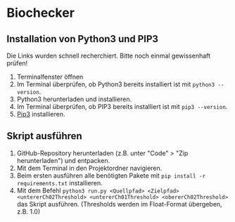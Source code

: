 # Biochecker

## Installation von Python3 und PIP3
Die Links wurden schnell recherchiert. Bitte noch einmal gewissenhaft prüfen!
1. Terminalfenster öffnen
2. Im Terminal überprüfen, ob Python3 bereits installiert ist mit `python3 --version`.
3. Python3 herunterladen und installieren. 
4. Im Terminal überprüfen, ob PIP3 bereits installiert ist mit `pip3 --version`.
5. [Pip3](https://de.wikipedia.org/wiki/Pip_(Python)) installieren.

## Skript ausführen
1. GitHub-Repository herunterladen (z.B. unter "Code" > "Zip herunterladen") und entpacken.
2. Mit dem Terminal in den Projektordner navigieren.
2. Beim ersten ausführen alle benötigten Pakete mit `pip install -r requirements.txt` installieren.
3. Mit dem Befehl `python3 run.py <Quellpfad> <Zielpfad> <untererCh02Threshold> <untererCh01Threshold> <obererCh02Threshold>` das Skript ausführen. (Thresholds werden im Float-Format übergeben, z.B. 1.0)
